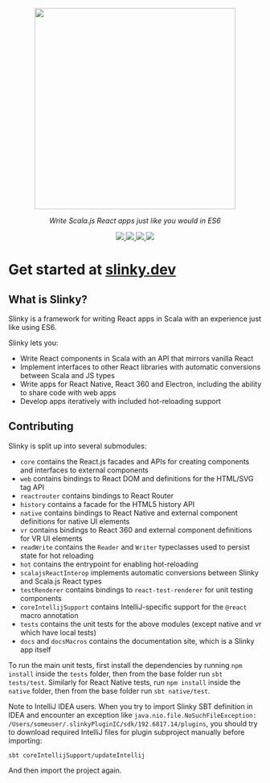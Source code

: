 <p align="center"><img width="400" src="https://github.com/shadaj/slinky/raw/master/logo.png"/></p>
<p align="center"><i>Write Scala.js React apps just like you would in ES6</i></p>
<p align="center">
  <a href="https://github.com/shadaj/slinky/actions?query=branch%3Amaster">
    <img src="https://github.com/shadaj/slinky/workflows/Slinky%20CI/badge.svg?branch=master"/>
  </a>
  <a href="https://www.scala-js.org">
    <img src="https://www.scala-js.org/assets/badges/scalajs-0.6.17.svg"/>
  </a>
  <a href="https://maven-central-latest.netlify.com/.netlify/functions/latest-link?org=me.shadaj&name=slinky-core_sjs0.6_2.12&format=libraryDependencies%20%2B%3D%20%22me.shadaj%22%20%25%25%25%20%22slinky-core%22%20%25%20%22VERSION%22">
    <img src="https://maven-central-latest.netlify.com/.netlify/functions/latest-link?org=me.shadaj&name=slinky-core_sjs0.6_2.12&formatRedirect=https%3A%2F%2Fimg.shields.io%2Fbadge%2Fmaven--central-VERSIONDOUBLEDASHED-orange.svg "/>
  </a>
  <a href="https://gitter.im/shadaj/slinky?utm_source=badge&utm_medium=badge&utm_campaign=pr-badge">
    <img src="https://badges.gitter.im/shadaj/slinky.svg"/>
  </a>
</p>

# Get started at [slinky.dev](https://slinky.dev)

## What is Slinky?
Slinky is a framework for writing React apps in Scala with an experience just like using ES6.

Slinky lets you:
+ Write React components in Scala with an API that mirrors vanilla React
+ Implement interfaces to other React libraries with automatic conversions between Scala and JS types
+ Write apps for React Native,  React 360 and Electron, including the ability to share code with web apps
+ Develop apps iteratively with included hot-reloading support

## Contributing
Slinky is split up into several submodules:
+ `core` contains the React.js facades and APIs for creating components and interfaces to external components
+ `web` contains bindings to React DOM and definitions for the HTML/SVG tag API
+ `reactrouter` contains bindings to React Router
+ `history` contains a facade for the HTML5 history API
+ `native` contains bindings to React Native and external component definitions for native UI elements
+ `vr` contains bindings to React 360 and external component definitions for VR UI elements
+ `readWrite` contains the `Reader` and `Writer` typeclasses used to persist state for hot reloading
+ `hot` contains the entrypoint for enabling hot-reloading
+ `scalajsReactInterop` implements automatic conversions between Slinky and Scala.js React types
+ `testRenderer` contains bindings to `react-test-renderer` for unit testing components
+ `coreIntellijSupport` contains IntelliJ-specific support for the `@react` macro annotation
+ `tests` contains the unit tests for the above modules (except native and vr which have local tests)
+ `docs` and `docsMacros` contains the documentation site, which is a Slinky app itself

To run the main unit tests, first install the dependencies by running `npm install` inside the `tests` folder, then from the base folder run `sbt tests/test`. Similarly for React Native tests, run `npm install` inside the `native` folder, then from the base folder run `sbt native/test`.

Note to IntelliJ IDEA users. When you try to import Slinky SBT definition in IDEA and encounter an exception like
 `java.nio.file.NoSuchFileException: /Users/someuser/.slinkyPluginIC/sdk/192.6817.14/plugins`, you should
try to download required IntelliJ files for plugin subproject manually before importing:

```shell
sbt coreIntellijSupport/updateIntellij
```

And then import the project again.

